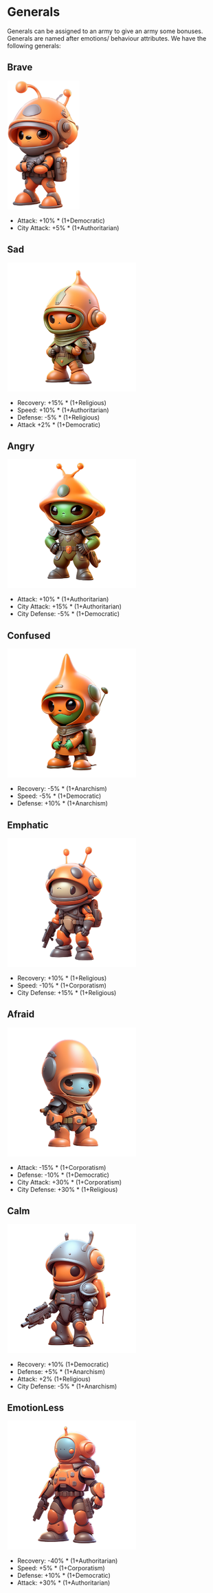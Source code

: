# Generals
Generals can be assigned to an army to give an army some bonuses.
Generals are named after emotions/ behaviour attributes.
We have the following generals:

## Brave
<img src="../images/generals/general_brave.png" height="300">

- Attack: +10% * (1+Democratic)
- City Attack: +5% * (1+Authoritarian)

## Sad
<img src="../images/generals/general_sad.png" height="300">

- Recovery: +15% * (1+Religious)
- Speed: +10% * (1+Authoritarian)
- Defense: -5% * (1+Religious)
- Attack +2% * (1+Democratic)

## Angry
<img src="../images/generals/general_angry.png" height="300">

- Attack: +10% * (1+Authoritarian)
- City Attack: +15% * (1+Authoritarian)
- City Defense: -5% * (1+Democratic)


## Confused
<img src="../images/generals/general_confused.png" height="300">

- Recovery: -5% * (1+Anarchism)
- Speed: -5% * (1+Democratic)
- Defense: +10% * (1+Anarchism)

## Emphatic
<img src="../images/generals/general_emphatic.png" height="300">

- Recovery: +10% * (1+Religious)
- Speed: -10% * (1+Corporatism)
- City Defense: +15% * (1+Religious)

## Afraid
<img src="../images/generals/general_afraid.png" height="300">

- Attack: -15% * (1+Corporatism)
- Defense: -10% * (1+Democratic)
- City Attack: +30% * (1+Corporatism)
- City Defense: +30% * (1+Religious)

## Calm
<img src="../images/generals/general_calm.png" height="300">

- Recovery: +10% (1+Democratic)
- Defense: +5% * (1+Anarchism)
- Attack: +2% (1+Religious)
- City Defense: -5% * (1+Anarchism)

## EmotionLess
<img src="../images/generals/general_emotionless.png" height="300">

- Recovery: -40% * (1+Authoritarian)
- Speed: +5% * (1+Corporatism)
- Defense: +10% * (1+Democratic)
- Attack: +30% * (1+Authoritarian)


